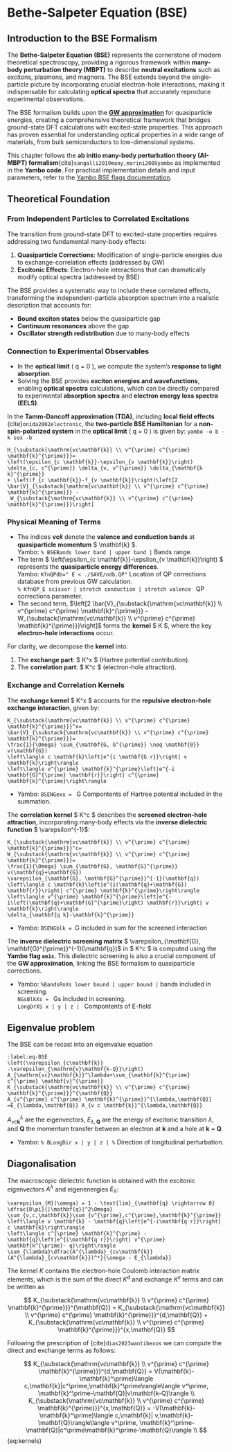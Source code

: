 # Bethe-Salpeter Equation (BSE)

## Introduction to the BSE Formalism

The **Bethe-Salpeter Equation (BSE)** represents the cornerstone of modern theoretical spectroscopy, providing a rigorous framework within **many-body perturbation theory (MBPT)** to describe **neutral excitations** such as excitons, plasmons, and magnons. The BSE extends beyond the single-particle picture by incorporating crucial electron-hole interactions, making it indispensable for calculating **optical spectra** that accurately reproduce experimental observations.

The BSE formalism builds upon the **[GW approximation](GW)** for quasiparticle energies, creating a comprehensive theoretical framework that bridges ground-state DFT calculations with excited-state properties. This approach has proven essential for understanding optical properties in a wide range of materials, from bulk semiconductors to low-dimensional systems.

This chapter follows the **ab initio many-body perturbation theory (AI-MBPT) formalism**{cite}`sangalli2019many,marini2009yambo` as implemented in the **Yambo code**. For practical implementation details and input parameters, refer to the [Yambo BSE flags documentation](../software/yambo/yambo_input_flags.md#bse-bsk).

## Theoretical Foundation

### From Independent Particles to Correlated Excitations

The transition from ground-state DFT to excited-state properties requires addressing two fundamental many-body effects:

1. **Quasiparticle Corrections**: Modification of single-particle energies due to exchange-correlation effects (addressed by GW)
2. **Excitonic Effects**: Electron-hole interactions that can dramatically modify optical spectra (addressed by BSE)

The BSE provides a systematic way to include these correlated effects, transforming the independent-particle absorption spectrum into a realistic description that accounts for:
- **Bound exciton states** below the quasiparticle gap
- **Continuum resonances** above the gap
- **Oscillator strength redistribution** due to many-body effects



### Connection to Experimental Observables
- In the **optical limit** \( q = 0 \), we compute the system’s **response to light absorption**.
- Solving the BSE provides **exciton energies and wavefunctions**, enabling **optical spectra** calculations, which can be directly compared to experimental **absorption spectra** and **electron energy loss spectra (EELS)**.

In the **Tamm-Dancoff approximation (TDA)**, including **local field effects** {cite}`onida2002electronic`, the **two-particle BSE Hamiltonian** for a **non-spin-polarized system** in the **optical limit** \( q = 0 \) is given by:
`yambo -o b -k sex -b`

```{math}
H_{\substack{\mathrm{vc\mathbf{k}} \\ v^{\prime} c^{\prime} \mathbf{k}^{\prime}}}=
\left(\epsilon_{c \mathbf{k}}-\epsilon_{v \mathbf{k}}\right) \delta_{c, c^{\prime}} \delta_{v, v^{\prime}} \delta_{\mathbf{k k}^{\prime}} 
+ \left(f_{c \mathbf{k}}-f_{v \mathbf{k}}\right)\left[2 \bar{V}_{\substack{\mathrm{vc\mathbf{k}} \\ v^{\prime} c^{\prime} \mathbf{k}^{\prime}}} - 
 W_{\substack{\mathrm{vc\mathbf{k}} \\ v^{\prime} c^{\prime} \mathbf{k}^{\prime}}}\right]
```

### Physical Meaning of Terms
- The indices **vc𝑘** denote the **valence and conduction bands** at **quasiparticle momentum** $ \mathbf{k} $. \
    Yambo: `% BSEBands lower band | upper band |` Bands range.
- The term $ \left(\epsilon_{c \mathbf{k}}-\epsilon_{v \mathbf{k}}\right) $ represents the **quasiparticle energy differences**.\
    Yambo: `KfnQPdb=" E < ./SAVE/ndb.QP"` Location of QP corrections database from previous GW calculation.\
    `% KfnQP_E scissor | stretch conduction | stretch valence ` QP corrections parameter. 
- The second term, 
  $\left[2 \bar{V}_{\substack{\mathrm{vc\mathbf{k}} \\ v^{\prime} c^{\prime} \mathbf{k}^{\prime}}} - W_{\substack{\mathrm{vc\mathbf{k}} \\ v^{\prime} c^{\prime} \mathbf{k}^{\prime}}}\right]$
  forms the **kernel** $ K $, where the key **electron-hole interactions** occur.

For clarity, we decompose the **kernel** into:
1. The **exchange part**: $ K^x $ (Hartree potential contribution).
2. The **correlation part**: $ K^c $ (electron-hole attraction).

### Exchange and Correlation Kernels
The **exchange kernel** $ K^x $ accounts for the **repulsive electron-hole exchange interaction**, given by:

```{math}
K_{\substack{\mathrm{vc\mathbf{k}} \\ v^{\prime} c^{\prime} \mathbf{k}^{\prime}}}^x=
\bar{V}_{\substack{\mathrm{vc\mathbf{k}} \\ v^{\prime} c^{\prime} \mathbf{k}^{\prime}}}=
\frac{1}{\Omega} \sum_{\mathbf{G, G^{\prime}} \neq \mathbf{0}} v(\mathbf{G})
\left\langle c \mathbf{k}\left|e^{i \mathbf{G r}}\right| v \mathbf{k}\right\rangle
\left\langle v^{\prime} \mathbf{k}^{\prime}\left|e^{-i \mathbf{G}^{\prime} \mathbf{r}}\right| c^{\prime} \mathbf{k}^{\prime}\right\rangle
```

 - Yambo: `BSENGexx = ` G Compontents of Hartree potential included in the summation. 

The **correlation kernel** $ K^c $ describes the **screened electron-hole attraction**, incorporating many-body effects via the **inverse dielectric function** $ \varepsilon^{-1}$:

```{math}
K_{\substack{\mathrm{vc\mathbf{k}} \\ v^{\prime} c^{\prime} \mathbf{k}^{\prime}}}^c=
W_{\substack{\mathrm{vc\mathbf{k}} \\ v^{\prime} c^{\prime} \mathbf{k}^{\prime}}}=
\frac{1}{\Omega} \sum_{\mathbf{G}, \mathbf{G}^{\prime}} v(\mathbf{q}+\mathbf{G}) 
\varepsilon_{\mathbf{G}, \mathbf{G}^{\prime}}^{-1}(\mathbf{q})
\left\langle c \mathbf{k}\left|e^{i(\mathbf{q}+\mathbf{G}) \mathbf{r}}\right| c^{\prime} \mathbf{k}^{\prime}\right\rangle 
\left\langle v^{\prime} \mathbf{k}^{\prime}\left|e^{-i\left(\mathbf{q}+\mathbf{G}^{\prime}\right) \mathbf{r}}\right| v \mathbf{k}\right\rangle 
\delta_{\mathbf{q k}-\mathbf{k}^{\prime}}
```
- Yambo: `BSENGblk = `G included in sum for the screened interaction 


The **inverse dielectric screening matrix** $ \varepsilon_{\mathbf{G}, \mathbf{G}^{\prime}}^{-1}(\mathbf{q})$ in $ K^c $ is computed using the **Yambo flag `em1s`**.
This dielectric screening is also a crucial component of the **GW approximation**, linking the BSE formalism to quasiparticle corrections.
- Yambo: `%BandsRnXs lower bound | upper bound |` bands included in screening. \
 `NGsBlkXs = ` Gs included in screening. \
 `LongDrXS x | y | z | ` Compontents of E-field 
   



## Eigenvalue problem

The BSE can be recast into an eigenvalue equation 

```{math}
:label:eq-BSE
\left(\varepsilon_{c\mathbf{k}}
-\varepsilon_{\mathrm{v}\mathbf{k-Q}}\right)
A_{\mathrm{vc}\mathbf{k}}^\lambda+\sum_{\mathbf{k}^{\prime}
c^{\prime} \mathbf{v}^{\prime}}
K_{\substack{\mathrm{vc\mathbf{k}} \\ v^{\prime} c^{\prime} \mathbf{k}^{\prime}}}^{\mathbf{Q}}
A_{v^{\prime} c^{\prime} \mathbf{k}^{\prime}}^{\lambda,\mathbf{Q}}
=E_{\lambda,\mathbf{Q}} A_{v c \mathbf{k}}^{\lambda,\mathbf{Q}}
```

 $A^{\lambda}_{v c\mathbf{k}}$ are the eigenvectors, $E_{\lambda,\mathbf{Q}}$ are 
the energy of excitonic transition $\lambda$, and $\mathbf{Q}$ the momentum transfer between an electron at $\mathbf{k}$ and a hole at $\mathbf{k-Q}$.
 - Yambo: `% BLongDir x | y | z | %` Direction of longitudinal perturbation.

## Diagonalisation

The macroscopic dielectric function is obtained with the excitonic eigenvectors $A^{\lambda}$ and eigenenergies $E_{\lambda}$: 

```{math}
\varepsilon_{M}(\omega) = 1 - \text{lim}_{\mathbf{q} \rightarrow 0} \dfrac{8\pi}{|\mathbf{q}|^2\Omega} \sum_{v,c,\mathbf{k}}\sum_{v^{\prime},c^{\prime},\mathbf{k}^{\prime}}
\left\langle v \mathbf{k} - \mathbf{q}\left|e^{-i\mathbf{q r}}\right| c \mathbf{k}\right\rangle
\left\langle c^{\prime} \mathbf{k}^{\prime} - \mathbf{q}\left|e^{i\mathbf{q r}}\right| v^{\prime} \mathbf{k^{\prime}- q}\right\rangle
\sum_{\lambda}\dfrac{A^{\lambda}_{cv\mathbf{k}}(A^{\lambda}_{cv\mathbf{k}})^*}{\omega - E_{\lambda}}
```



The kernel $K$ contains the electron-hole Coulomb interaction matrix elements, which is the sum of the direct $K^{d}$ and exchange $K^{x}$ terms and can be written as

$$
K_{\substack{\mathrm{vc\mathbf{k}} \\ v^{\prime} c^{\prime} \mathbf{k}^{\prime}}}^{\mathbf{Q}} =     K_{\substack{\mathrm{vc\mathbf{k}} \\ v^{\prime} c^{\prime} \mathbf{k}^{\prime}}}^{d,\mathbf{Q}} +     K_{\substack{\mathrm{vc\mathbf{k}} \\ v^{\prime} c^{\prime} \mathbf{k}^{\prime}}}^{x,\mathbf{Q}}
$$

Following the prescription of {cite}`dias2023wantibexos` we can compute the direct and exchange terms as follows:

$$
K_{\substack{\mathrm{vc\mathbf{k}} \\ v^{\prime} c^{\prime} \mathbf{k}^{\prime}}}^{d,\mathbf{Q}} = V(\mathbf{k}-\mathbf{k}^\prime)\langle c,\mathbf{k}|c^\prime,\mathbf{k}^\prime\rangle\langle v^\prime, \mathbf{k}^\prime-\mathbf{Q}|v\mathbf{k-Q}\rangle \\
K_{\substack{\mathrm{vc\mathbf{k}} \\ v^{\prime} c^{\prime} \mathbf{k}^{\prime}}}^{x,\mathbf{Q}} = -V(\mathbf{k}-\mathbf{k}^\prime)\langle c,\mathbf{k}| v,\mathbf{k}-\mathbf{Q}\rangle\langle v^\prime, \mathbf{k}^\prime-\mathbf{Q}|c^\prime\mathbf{k}^\prime-\mathbf{Q}\rangle \\    
$$ (eq:kernels)


